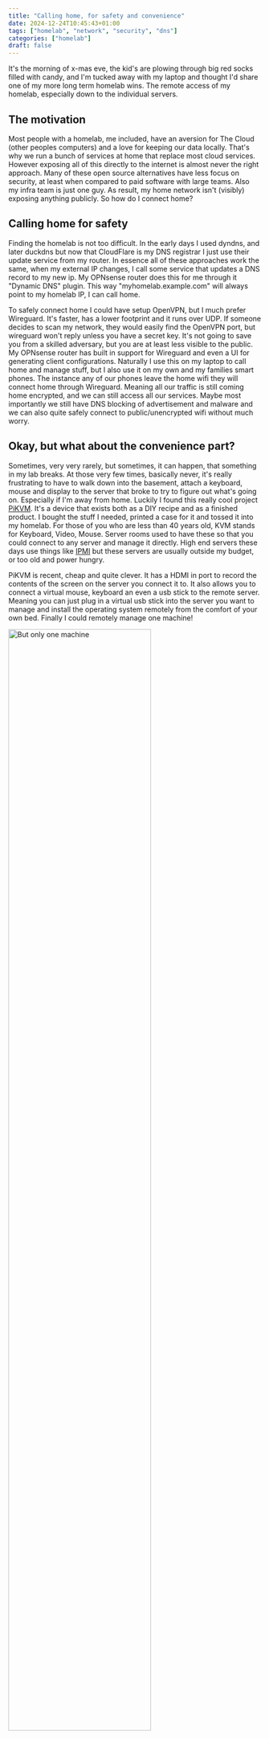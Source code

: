 ```yaml
---
title: "Calling home, for safety and convenience"
date: 2024-12-24T10:45:43+01:00
tags: ["homelab", "network", "security", "dns"]
categories: ["homelab"]
draft: false
---
```


It's the morning of x-mas eve, the kid's are plowing through big red socks
filled with candy, and I'm tucked away with my laptop and thought I'd share one
of my more long term homelab wins. The remote access of my homelab, especially
down to the individual servers.

## The motivation

Most people with a homelab, me included, have an aversion for The Cloud (other
peoples computers) and a love for keeping our data locally. That's why we run a bunch
of services at home that replace most cloud services. However exposing all of
this directly to the internet is almost never the right approach. Many of these
open source alternatives have less focus on security, at least when compared to
paid software with large teams. Also my infra team is just one guy.
As result, my home network isn't (visibly) exposing anything publicly. So how do I connect
home?

## Calling home for safety

Finding the homelab is not too difficult. In the early days I used dyndns, and
later duckdns but now that CloudFlare is my DNS registrar I just use their update service
from my router. In essence all of these approaches work the same, when my
external IP changes, I call some service that updates a DNS record to my new ip.
My OPNsense router does this for me through it "Dynamic DNS" plugin.
This way "myhomelab.example.com" will always point to my homelab IP, I can call
home.

To safely connect home I could have setup OpenVPN, but I much prefer Wireguard.
It's faster, has a lower footprint and it runs over UDP. If someone decides
to scan my network, they would easily find the OpenVPN port, but wireguard won't
reply unless you have a secret key. It's not going to save you from a
skilled adversary, but you are at least less visible to the public.
My OPNsense router has built in support for Wireguard and even a UI for
generating client configurations. Naturally I use this on my laptop to call
home and manage stuff, but I also use it on my own and my families smart phones.
The instance any of our phones leave the home wifi they will connect home through Wireguard.
Meaning all our traffic is still coming home encrypted, and we can still access all our
services. Maybe most importantly we still have DNS blocking of advertisement and
malware and we can also quite safely connect to public/unencrypted wifi without
much worry.

## Okay, but what about the convenience part?

Sometimes, very very rarely, but sometimes, it can happen, that something in my
lab breaks. At those very few times, basically never, it's really frustrating to
have to walk down into the basement, attach a keyboard, mouse and display to
the server that broke to try to figure out what's going on. Especially if I'm
away from home. Luckily I found this really cool project
[PiKVM](https://pikvm.org/).
It's a device that exists both as a DIY recipe and as a finished product. I bought the stuff I needed, printed
a case for it and tossed it into my homelab. For those of you who are less than
40 years old, KVM stands for Keyboard, Video, Mouse. Server rooms used to have
these so that you could connect to any server and manage it directly. High end
servers these days use things like
[IPMI](https://en.wikipedia.org/wiki/Intelligent_Platform_Management_Interface)
but these servers are usually outside my budget, or too old and power hungry.

PiKVM is recent, cheap and quite clever. It has a HDMI in port to record the contents of
the screen on the server you connect it to. It also allows you to connect a virtual mouse, keyboard an even a
usb stick to the remote server. Meaning you can just plug in a virtual
usb stick into the server you want to manage and install the operating system
remotely from the comfort of your own bed. Finally I could remotely manage one machine!

<img src="/gru_pikvm.jpg" alt="But only one machine" width="75%"/>

Thankfully, this can be solved with an old school KVM switch. The [PiKVM documentation](https://docs.pikvm.org/tesmart/#setting-the-ip-address-of-the-tesmart-switch)
makes a few recommendations for switches that are compatible with PiKVM, so I
went with the 8 port TESmart one which was one sale at the time and slot's
nicely into my 19" network rack. Right below my custom rack mounted raspberry
pis.

<img src="/rpi_k8s_rack_tesmart.jpg" alt="Rack mounted KVM" width="75%"/>

I'll throw in a close up of a RPI node too, just to show off. I spent way too
long designing these but luckily they worked out quite well! Now my raspberry pi
nodes can have an SSD and a micro-hdmi to hdmi port.

<img src="/rpi_k8s_rack_node.jpg" alt="RPI nodes" width="75%"/>

PiKVM then runs a web service that let's me login, choose one of the connected
servers and a nice little terminal window pops up with all the output I could
want. I can interact with the server as if I was directly connected, and even
enter the BIOS to make all those secret tweaks and hacks or break things.
Funnily enough, on the screenshot below the time formatting on the log output is
broken for some reason. This is just the dashboard for one of my Talos nodes, which is
showing dmesg output. For some reason it thinks we are just above [Unix
Time](https://en.wikipedia.org/wiki/Unix_time) but the machine has the correct
time so the dashboard is just having a bad day I guess.

Now I can sit somewhere far away in abroad lands like Sweden, and re-install my
homelab if I wanted to. And just to be clear, I really don't want to. But I
could.

God jul! :D

